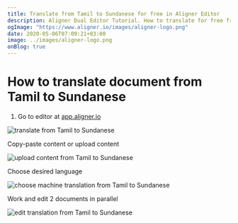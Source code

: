```yaml
---
title: Translate from Tamil to Sundanese for free in Aligner Editor
description: Aligner Dual Editor Tutorial. How to translate for free from Tamil to Sundanese. Aligner is multilingual document management platform. 
ogImage: "https://www.aligner.io/images/aligner-logo.png"
date: 2020-05-06T07:09:21+03:00
image: ../images/aligner-logo.png
onBlog: true
---
```


# How to translate document from Tamil to Sundanese

1. Go to editor at [app.aligner.io](https://app.aligner.io "Aligner App web page")

![translate from Tamil to Sundanese](../aligner-blank-editor.png "translate from Tamil to Sundanese")

Copy-paste content or upload content

![upload content from Tamil to Sundanese](../aligner-uploaded-document.png "upload content from Tamil to Sundanese")

Choose desired language

![choose machine translation from Tamil to Sundanese](../aligner-language-dropdown.png "choose machine translation from Tamil to Sundanese")

Work and edit 2 documents in parallel

![edit translation from Tamil to Sundanese](../aligner-double-sitded-editor.png "edit translation from Tamil to Sundanese")

